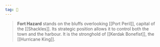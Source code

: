 ```yaml
---
tag: 🏰
---
```

> **Fort Hazard** stands on the bluffs overlooking [[Port Peril]], capital of the [[Shackles]]. Its strategic position allows it to control both the town and the harbour. It is the stronghold of [[Kerdak Bonefist]], the [[Hurricane King]].








